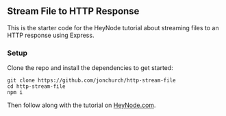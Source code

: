 ## Stream File to HTTP Response

This is the starter code for the HeyNode tutorial about streaming files to an HTTP response using Express.

### Setup

Clone the repo and install the dependencies to get started:

```shell
git clone https://github.com/jonchurch/http-stream-file
cd http-stream-file
npm i
```

Then follow along with the tutorial on [HeyNode.com](https://www.heynode.com).
